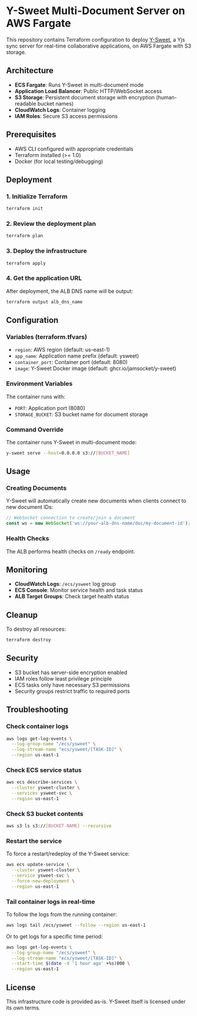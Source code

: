 # Y-Sweet Multi-Document Server on AWS Fargate

This repository contains Terraform configuration to deploy [Y-Sweet](https://github.com/jamsocket/y-sweet), a Yjs sync server for real-time collaborative applications, on AWS Fargate with S3 storage.

## Architecture

- **ECS Fargate**: Runs Y-Sweet in multi-document mode
- **Application Load Balancer**: Public HTTP/WebSocket access
- **S3 Storage**: Persistent document storage with encryption (human-readable bucket names)
- **CloudWatch Logs**: Container logging
- **IAM Roles**: Secure S3 access permissions

## Prerequisites

- AWS CLI configured with appropriate credentials
- Terraform installed (>= 1.0)
- Docker (for local testing/debugging)

## Deployment

### 1. Initialize Terraform
```bash
terraform init
```

### 2. Review the deployment plan
```bash
terraform plan
```

### 3. Deploy the infrastructure
```bash
terraform apply
```

### 4. Get the application URL
After deployment, the ALB DNS name will be output:
```bash
terraform output alb_dns_name
```

## Configuration

### Variables (terraform.tfvars)

- `region`: AWS region (default: us-east-1)
- `app_name`: Application name prefix (default: ysweet)
- `container_port`: Container port (default: 8080)
- `image`: Y-Sweet Docker image (default: ghcr.io/jamsocket/y-sweet)

### Environment Variables

The container runs with:
- `PORT`: Application port (8080)
- `STORAGE_BUCKET`: S3 bucket name for document storage

### Command Override

The container runs Y-Sweet in multi-document mode:
```bash
y-sweet serve --host=0.0.0.0 s3://[BUCKET_NAME]
```

## Usage

### Creating Documents

Y-Sweet will automatically create new documents when clients connect to new document IDs:

```javascript
// WebSocket connection to create/join a document
const ws = new WebSocket('ws://your-alb-dns-name/doc/my-document-id');
```

### Health Checks

The ALB performs health checks on `/ready` endpoint.

## Monitoring

- **CloudWatch Logs**: `/ecs/ysweet` log group
- **ECS Console**: Monitor service health and task status
- **ALB Target Groups**: Check target health status

## Cleanup

To destroy all resources:
```bash
terraform destroy
```

## Security

- S3 bucket has server-side encryption enabled
- IAM roles follow least privilege principle
- ECS tasks only have necessary S3 permissions
- Security groups restrict traffic to required ports

## Troubleshooting

### Check container logs
```bash
aws logs get-log-events \
  --log-group-name "/ecs/ysweet" \
  --log-stream-name "ecs/ysweet/[TASK-ID]" \
  --region us-east-1
```

### Check ECS service status
```bash
aws ecs describe-services \
  --cluster ysweet-cluster \
  --services ysweet-svc \
  --region us-east-1
```

### Check S3 bucket contents
```bash
aws s3 ls s3://[BUCKET-NAME] --recursive
```

### Restart the service
To force a restart/redeploy of the Y-Sweet service:
```bash
aws ecs update-service \
  --cluster ysweet-cluster \
  --service ysweet-svc \
  --force-new-deployment \
  --region us-east-1
```

### Tail container logs in real-time
To follow the logs from the running container:
```bash
aws logs tail /ecs/ysweet --follow --region us-east-1
```

Or to get logs for a specific time period:
```bash
aws logs get-log-events \
  --log-group-name "/ecs/ysweet" \
  --log-stream-name "ecs/ysweet/[TASK-ID]" \
  --start-time $(date -d '1 hour ago' +%s)000 \
  --region us-east-1
```

## License

This infrastructure code is provided as-is. Y-Sweet itself is licensed under its own terms.
